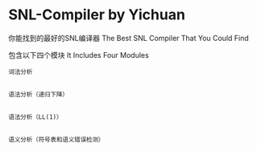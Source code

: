 # SNL-Compiler by Yichuan


你能找到的最好的SNL编译器 The Best SNL Compiler That You Could Find    


包含以下四个模块 It Includes Four Modules

	词法分析
		
		
	语法分析（递归下降）
		
		
	语法分析（LL(1)）
		
		
	语义分析（符号表和语义错误检测）
